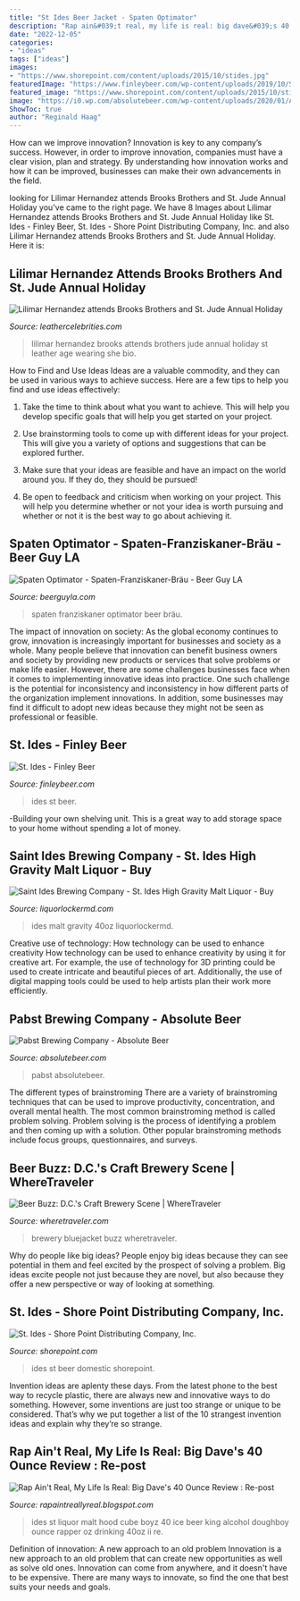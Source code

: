 ```yaml
---
title: "St Ides Beer Jacket - Spaten Optimator"
description: "Rap ain&#039;t real, my life is real: big dave&#039;s 40 ounce review : re-post"
date: "2022-12-05"
categories:
- "ideas"
tags: ["ideas"]
images:
- "https://www.shorepoint.com/content/uploads/2015/10/stides.jpg"
featuredImage: "https://www.finleybeer.com/wp-content/uploads/2019/10/St.-Ides.jpg"
featured_image: "https://www.shorepoint.com/content/uploads/2015/10/stides.jpg"
image: "https://i0.wp.com/absolutebeer.com/wp-content/uploads/2020/01/AB-Companies-Pabst-Brewing-Company-Logo-1.jpg?fit=1200%2C1200&amp;ssl=1"
ShowToc: true
author: "Reginald Haag"
---
```



How can we improve innovation?
Innovation is key to any company’s success. However, in order to improve innovation, companies must have a clear vision, plan and strategy. By understanding how innovation works and how it can be improved, businesses can make their own advancements in the field.

	

		
looking for Lilimar Hernandez attends Brooks Brothers and St. Jude Annual Holiday you've came to the right page. We have 8 Images about Lilimar Hernandez attends Brooks Brothers and St. Jude Annual Holiday like St. Ides - Finley Beer, St. Ides - Shore Point Distributing Company, Inc. and also Lilimar Hernandez attends Brooks Brothers and St. Jude Annual Holiday. Here it is:
		
    
## Lilimar Hernandez Attends Brooks Brothers And St. Jude Annual Holiday

<img loading=lazy src="http://www.leathercelebrities.com/images/uploads/Lilimar-Hernandez-attends-Brooks-Brothers2.jpg" onerror="this.onerror=null;this.src='https://tse2.mm.bing.net/th?id=OIP.XcnJz8cM-3J3ZsnDa0wzJgHaLH&amp;pid=15.1';" alt="Lilimar Hernandez attends Brooks Brothers and St. Jude Annual Holiday">

_Source: leathercelebrities.com_

>lilimar hernandez brooks attends brothers jude annual holiday st leather age wearing she bio. 

	

How to Find and Use Ideas
Ideas are a valuable commodity, and they can be used in various ways to achieve success. Here are a few tips to help you find and use ideas effectively:
1. Take the time to think about what you want to achieve. This will help you develop specific goals that will help you get started on your project.

2. Use brainstorming tools to come up with different ideas for your project. This will give you a variety of options and suggestions that can be explored further.

3. Make sure that your ideas are feasible and have an impact on the world around you. If they do, they should be pursued!

4. Be open to feedback and criticism when working on your project. This will help you determine whether or not your idea is worth pursuing and whether or not it is the best way to go about achieving it.

    
## Spaten Optimator - Spaten-Franziskaner-Bräu - Beer Guy LA

<img loading=lazy src="http://www.beerguyla.com/wp-content/uploads/2013/03/SpatenOptimator.jpg" onerror="this.onerror=null;this.src='https://tse3.mm.bing.net/th?id=OIP.5yHe8dChyssC6cLY7eWW-gHaLU&amp;pid=15.1';" alt="Spaten Optimator - Spaten-Franziskaner-Bräu - Beer Guy LA">

_Source: beerguyla.com_

>spaten franziskaner optimator beer bräu. 

	

The impact of innovation on society:
As the global economy continues to grow, innovation is increasingly important for businesses and society as a whole. Many people believe that innovation can benefit business owners and society by providing new products or services that solve problems or make life easier. However, there are some challenges businesses face when it comes to implementing innovative ideas into practice. One such challenge is the potential for inconsistency and inconsistency in how different parts of the organization implement innovations. In addition, some businesses may find it difficult to adopt new ideas because they might not be seen as professional or feasible.

    
## St. Ides - Finley Beer

<img loading=lazy src="https://www.finleybeer.com/wp-content/uploads/2019/10/St.-Ides.jpg" onerror="this.onerror=null;this.src='https://tse1.mm.bing.net/th?id=OIP.37S0B1-G4AtOZDLI2S5QBAHaHa&amp;pid=15.1';" alt="St. Ides - Finley Beer">

_Source: finleybeer.com_

>ides st beer. 

	

-Building your own shelving unit. This is a great way to add storage space to your home without spending a lot of money.

    
## Saint Ides Brewing Company - St. Ides High Gravity Malt Liquor - Buy

<img loading=lazy src="https://www.liquorlockermd.com/images/sites/liquorlockermd/labels/w330049201_1.jpg?1623830452" onerror="this.onerror=null;this.src='https://tse3.mm.bing.net/th?id=OIP.WhWY1VowKc10uzJ3MfS2pgHaHa&amp;pid=15.1';" alt="Saint Ides Brewing Company - St. Ides High Gravity Malt Liquor - Buy">

_Source: liquorlockermd.com_

>ides malt gravity 40oz liquorlockermd. 

	

Creative use of technology: How technology can be used to enhance creativity
How technology can be used to enhance creativity by using it for creative art. For example, the use of technology for 3D printing could be used to create intricate and beautiful pieces of art. Additionally, the use of digital mapping tools could be used to help artists plan their work more efficiently.

    
## Pabst Brewing Company - Absolute Beer

<img loading=lazy src="https://i0.wp.com/absolutebeer.com/wp-content/uploads/2020/01/AB-Companies-Pabst-Brewing-Company-Logo-1.jpg?fit=1200%2C1200&amp;ssl=1" onerror="this.onerror=null;this.src='https://tse2.mm.bing.net/th?id=OIP.OQwTe_RKMee5vQvYQEVuAQHaHa&amp;pid=15.1';" alt="Pabst Brewing Company - Absolute Beer">

_Source: absolutebeer.com_

>pabst absolutebeer. 

	

The different types of brainstroming
There are a variety of brainstroming techniques that can be used to improve productivity, concentration, and overall mental health. The most common brainstroming method is called problem solving. Problem solving is the process of identifying a problem and then coming up with a solution. Other popular brainstroming methods include focus groups, questionnaires, and surveys.

    
## Beer Buzz: D.C.&#039;s Craft Brewery Scene | WhereTraveler

<img loading=lazy src="https://www.wheretraveler.com/sites/default/files/styles/body_full_width/public/blue_jacket_dc_2.jpg?itok=PmWYs68E" onerror="this.onerror=null;this.src='https://tse3.mm.bing.net/th?id=OIP.nP96uLMLCQvOU_oLgH4LOQHaFe&amp;pid=15.1';" alt="Beer Buzz: D.C.&#039;s Craft Brewery Scene | WhereTraveler">

_Source: wheretraveler.com_

>brewery bluejacket buzz wheretraveler. 

	

Why do people like big ideas?
People enjoy big ideas because they can see potential in them and feel excited by the prospect of solving a problem. Big ideas excite people not just because they are novel, but also because they offer a new perspective or way of looking at something.

    
## St. Ides - Shore Point Distributing Company, Inc.

<img loading=lazy src="https://www.shorepoint.com/content/uploads/2015/10/stides.jpg" onerror="this.onerror=null;this.src='https://tse4.mm.bing.net/th?id=OIP.RbDz2qBmDhXv23cRGmXcKwHaFP&amp;pid=15.1';" alt="St. Ides - Shore Point Distributing Company, Inc.">

_Source: shorepoint.com_

>ides st beer domestic shorepoint. 

	

Invention ideas are aplenty these days. From the latest phone to the best way to recycle plastic, there are always new and innovative ways to do something. However, some inventions are just too strange or unique to be considered. That’s why we put together a list of the 10 strangest invention ideas and explain why they’re so strange.

    
## Rap Ain&#039;t Real, My Life Is Real: Big Dave&#039;s 40 Ounce Review : Re-post

<img loading=lazy src="http://3.bp.blogspot.com/-_c0FlvlziqE/TWu_9xueuEI/AAAAAAAAAlA/uNf--qFcZkE/s1600/icecubestides.jpg" onerror="this.onerror=null;this.src='https://tse1.mm.bing.net/th?id=OIP.UBiOZ2-3T2OBdcvr_3KaTAHaEy&amp;pid=15.1';" alt="Rap Ain&#039;t Real, My Life Is Real: Big Dave&#039;s 40 Ounce Review : Re-post">

_Source: rapaintreallyreal.blogspot.com_

>ides st liquor malt hood cube boyz 40 ice beer king alcohol doughboy ounce rapper oz drinking 40oz ii re. 

	

Definition of innovation: A new approach to an old problem
Innovation is a new approach to an old problem that can create new opportunities as well as solve old ones. Innovation can come from anywhere, and it doesn't have to be expensive. There are many ways to innovate, so find the one that best suits your needs and goals.

